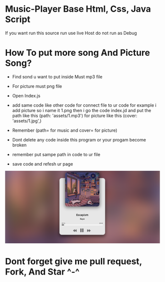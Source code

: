 # Music-Player Base Html, Css, Java Script

If you want run this source run use live  Host do not run as Debug

# How To put more song And Picture Song?

- Find sond u want to put inside Must mp3 file 

- For picture must png file 

- Open Index.js

- add same code like other code for connect file to ur code for example i add picture so i name it 1.png then i go the code index.jd and put the path like this  (path: 'assets/1.mp3') for picture like this  (cover: 'assets/1.jpg',)

- Remember (path= for music and cover= for picture)

- Dont delete any code inside this program or your progam become broken

- remember put sampe path in code to ur file

-  save code and refesh ur page

![screenshot](Demo.png)

# Dont forget give me pull request, Fork, And Star ^-^
